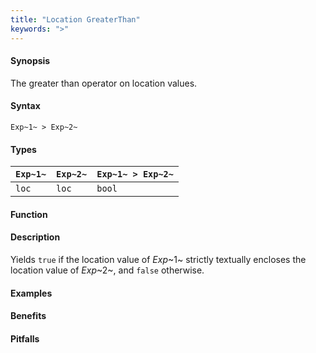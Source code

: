 ```yaml
---
title: "Location GreaterThan"
keywords: ">"
---
```


#### Synopsis

The greater than operator on location values.

#### Syntax

`Exp~1~ > Exp~2~`

#### Types


| `Exp~1~` | `Exp~2~` | `Exp~1~ > Exp~2~`  |
| --- | --- | --- |
| `loc`     |  `loc`    | `bool`                |


#### Function

#### Description

Yields `true` if the location value of _Exp_~1~ strictly textually encloses
the location value of _Exp_~2~, and `false` otherwise.

#### Examples

#### Benefits

#### Pitfalls

